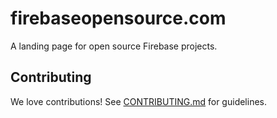 # firebaseopensource.com

A landing page for open source Firebase projects.


## Contributing

We love contributions! See [CONTRIBUTING.md](./CONTRIBUTING.md) for guidelines.